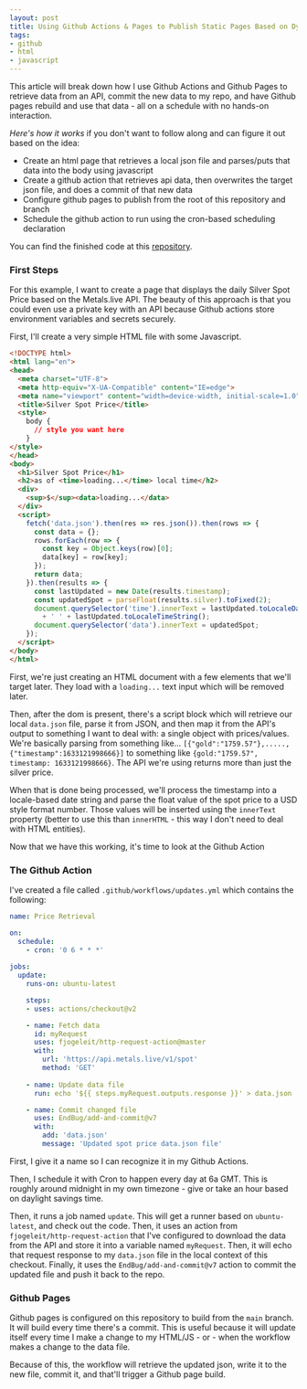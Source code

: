 ```yaml
---
layout: post
title: Using Github Actions & Pages to Publish Static Pages Based on Dynamic Data
tags:
- github
- html
- javascript
---
```

This article will break down how I use Github Actions and Github Pages to retrieve data from an API, commit the new data to my repo, and have Github pages rebuild and use that data - all on a schedule with no hands-on interaction.

*Here's how it works* if you don't want to follow along and can figure it out based on the idea:

* Create an html page that retrieves a local json file and parses/puts that data into the body using javascript
* Create a github action that retrieves api data, then overwrites the target json file, and does a commit of that new data
* Configure github pages to publish from the root of this repository and branch
* Schedule the github action to run using the cron-based scheduling declaration

You can find the finished code at this [repository](https://github.com/aaronsaray/auto-update-github-pages-demo).

### First Steps

For this example, I want to create a page that displays the daily Silver Spot Price based on the Metals.live API.  The beauty of this approach is that you could even use a private key with an API because Github actions store environment variables and secrets securely.

First, I'll create a very simple HTML file with some Javascript.

```html
<!DOCTYPE html>
<html lang="en">
<head>
  <meta charset="UTF-8">
  <meta http-equiv="X-UA-Compatible" content="IE=edge">
  <meta name="viewport" content="width=device-width, initial-scale=1.0">
  <title>Silver Spot Price</title>
  <style>
    body {
      // style you want here
    }
</style>
</head>
<body>
  <h1>Silver Spot Price</h1>
  <h2>as of <time>loading...</time> local time</h2>
  <div>
    <sup>$</sup><data>loading...</data>
  </div>
  <script>
    fetch('data.json').then(res => res.json()).then(rows => {
      const data = {};
      rows.forEach(row => {
        const key = Object.keys(row)[0];
        data[key] = row[key];
      });         
      return data;
    }).then(results => {
      const lastUpdated = new Date(results.timestamp);
      const updatedSpot = parseFloat(results.silver).toFixed(2);
      document.querySelector('time').innerText = lastUpdated.toLocaleDateString() 
        + ' ' + lastUpdated.toLocaleTimeString();
      document.querySelector('data').innerText = updatedSpot;
    });
  </script>
</body>
</html>
```

First, we're just creating an HTML document with a few elements that we'll target later. They load with a `loading...` text input which will be removed later.

Then, after the dom is present, there's a script block which will retrieve our local `data.json` file, parse it from JSON, and then map it from the API's output
to something I want to deal with: a single object with prices/values.  We're basically parsing from something like...
`[{"gold":"1759.57"},.....,{"timestamp":1633121998666}]` to something like `{gold:"1759.57", timestamp: 1633121998666}`.  The API we're using returns more than
just the silver price.

When that is done being processed, we'll process the timestamp into a locale-based date string and parse the float value of the spot price to a USD style format
number. Those values will be inserted using the `innerText` property (better to use this than `innerHTML` - this way I don't need to deal with HTML entities).

Now that we have this working, it's time to look at the Github Action

### The Github Action

I've created a file called `.github/workflows/updates.yml` which contains the following:

```yaml
name: Price Retrieval

on:
  schedule:
    - cron: '0 6 * * *'
  
jobs:
  update:
    runs-on: ubuntu-latest

    steps:
    - uses: actions/checkout@v2

    - name: Fetch data
      id: myRequest
      uses: fjogeleit/http-request-action@master
      with:
        url: 'https://api.metals.live/v1/spot'
        method: 'GET'
      
    - name: Update data file
      run: echo '${{ steps.myRequest.outputs.response }}' > data.json

    - name: Commit changed file
      uses: EndBug/add-and-commit@v7
      with:
        add: 'data.json'
        message: 'Updated spot price data.json file'
```

First, I give it a name so I can recognize it in my Github Actions.

Then, I schedule it with Cron to happen every day at 6a GMT.  This is roughly around midnight in my own timezone - give or take an hour based on daylight savings time.

Then, it runs a job named `update`.  This will get a runner based on `ubuntu-latest`, and check out the code.  Then, it uses an action from `fjogeleit/http-request-action`
that I've configured to download the data from the API and store it into a variable named `myRequest`.  Then, it will echo that request response to my `data.json`
file in the local context of this checkout.  Finally, it uses the `EndBug/add-and-commit@v7` action to commit the updated file and push it back to the repo.

### Github Pages

Github pages is configured on this repository to build from the `main` branch.  It will build every time there's a commit.  This is useful because it will 
update itself every time I make a change to my HTML/JS - or - when the workflow makes a change to the data file.

Because of this, the workflow will retrieve the updated json, write it to the new file, commit it, and that'll trigger a Github page build.